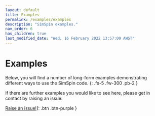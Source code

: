 ```yaml
---
layout: default
title: Examples
permalink: /examples/examples
description: "SimSpin examples."
nav_order: 6
has_children: true
last_modified_date: "Wed, 16 February 2022 13:57:00 AWST"
---
```


# Examples

Below, you will find a number of long-form examples demonstrating different ways to use the SimSpin code. 
{: .fs-5 .fw-300 .pb-2 }

If there are further examples you would like to see here, please get in contact by raising an issue:

[Raise an issue!](https://github.com/kateharborne/SimSpin/issues/new/choose){: .btn .btn-purple }